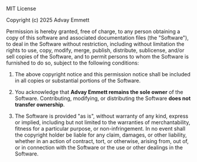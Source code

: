 MIT License

Copyright (c) 2025 Advay Emmett

Permission is hereby granted, free of charge, to any person obtaining a copy
of this software and associated documentation files (the "Software"), to deal
in the Software without restriction, including without limitation the rights
to use, copy, modify, merge, publish, distribute, sublicense, and/or sell
copies of the Software, and to permit persons to whom the Software is
furnished to do so, subject to the following conditions:

1. The above copyright notice and this permission notice shall be included in all
   copies or substantial portions of the Software.

2. You acknowledge that **Advay Emmett remains the sole owner** of the Software.
   Contributing, modifying, or distributing the Software **does not transfer ownership**.

3. The Software is provided "as is", without warranty of any kind, express or implied,
   including but not limited to the warranties of merchantability, fitness for a
   particular purpose, or non-infringement. In no event shall the copyright
   holder be liable for any claim, damages, or other liability, whether in an
   action of contract, tort, or otherwise, arising from, out of, or in connection
   with the Software or the use or other dealings in the Software.

